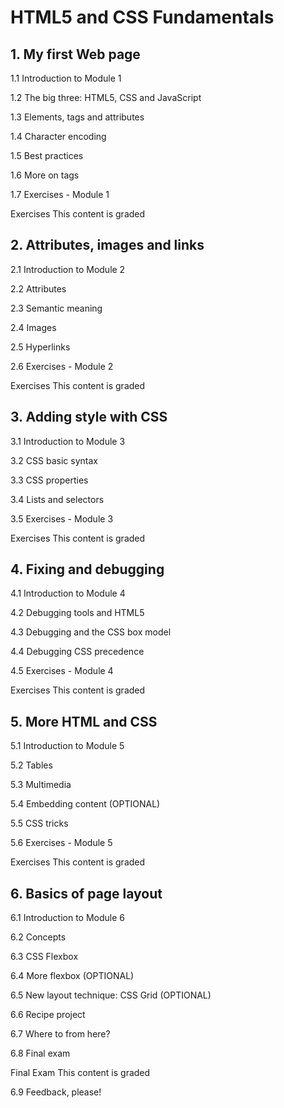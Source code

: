 # HTML5 and CSS Fundamentals

## 1. My first Web page 

1.1 Introduction to Module 1

1.2 The big three: HTML5, CSS and JavaScript

1.3 Elements, tags and attributes

1.4 Character encoding

1.5 Best practices

1.6 More on tags

1.7 Exercises - Module 1

Exercises  This content is graded

## 2. Attributes, images and links

2.1 Introduction to Module 2

2.2 Attributes

2.3 Semantic meaning

2.4 Images

2.5 Hyperlinks

2.6 Exercises - Module 2

Exercises  This content is graded

## 3. Adding style with CSS 

3.1 Introduction to Module 3

3.2 CSS basic syntax

3.3 CSS properties

3.4 Lists and selectors

3.5 Exercises - Module 3

Exercises  This content is graded


## 4. Fixing and debugging 

4.1 Introduction to Module 4

4.2 Debugging tools and HTML5

4.3 Debugging and the CSS box model

4.4 Debugging CSS precedence

4.5 Exercises - Module 4

Exercises  This content is graded

## 5. More HTML and CSS 

5.1 Introduction to Module 5

5.2 Tables

5.3 Multimedia

5.4 Embedding content (OPTIONAL)

5.5 CSS tricks

5.6 Exercises - Module 5

Exercises  This content is graded

## 6. Basics of page layout

6.1 Introduction to Module 6

6.2 Concepts

6.3 CSS Flexbox

6.4 More flexbox (OPTIONAL)

6.5 New layout technique: CSS Grid (OPTIONAL)

6.6 Recipe project

6.7 Where to from here?

6.8 Final exam

Final Exam  This content is graded

6.9 Feedback, please!